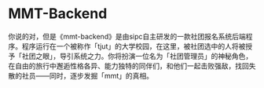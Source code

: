 # MMT-Backend

你说的对，但是《mmt-backend》是由sipc自主研发的一款社团报名系统后端程序。程序运行在一个被称作「tjut」的大学校园，在这里，被社团选中的人将被授予「社团之眼」，导引系统之力。你将扮演一位名为「社团管理员」的神秘角色，在自由的旅行中邂逅性格各异、能力独特的同伴们，和他们一起击败强敌，找回失散的社员——同时，逐步发掘「mmt」的真相。